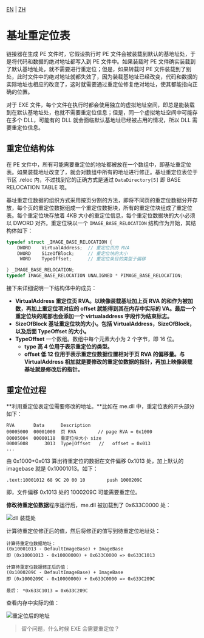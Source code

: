 [EN](./pe-relocation-table.md) | [ZH](./pe-relocation-table-zh.md)

# 基址重定位表

链接器在生成 PE 文件时，它假设执行时 PE 文件会被装载到默认的基地址处，于是将代码和数据的绝对地址都写入到 PE 文件中。如果装载时 PE 文件确实装载到了默认基地址处，就不需要进行重定位；但是，如果转载时 PE 文件装载到了别处，此时文件中的绝对地址就都失效了，因为装载基地址已经改变，代码和数据的实际地址也相应的改变了，这时就需要通过重定位修复绝对地址，使其都能指向正确的位置。

对于 EXE 文件，每个文件在执行时都会使用独立的虚拟地址空间，即总是能装载到在默认基地址处，也就不需要重定位信息；但是，同一个虚拟地址空间中可能存在多个 DLL，可能有的 DLL 就会面临默认基地址已经被占用的情况，所以 DLL 需要重定位信息。

## 重定位结构体

在 PE 文件中，所有可能需要重定位的地址都被放在一个数组中，即基址重定位表。如果装载地址改变了，就会对数组中所有的地址进行修正。基址重定位表位于节区 .reloc 内，不过找到它的正确方式是通过 `DataDirectory[5]` 即 BASE RELOCATION TABLE 项。

基址重定位数据的组织方式采用按页分割的方法，即将不同页的重定位数据分开存放，每个页的重定位数据组成一个重定位数据块，所有的重定位块组成了重定位表。每个重定位块存放着 4KB 大小的重定位信息，每个重定位数据块的大小必须以 DWORD 对齐。重定位块以一个 `IMAGE_BASE_RELOCATION` 结构作为开始，其结构体如下：

```c
typedef struct _IMAGE_BASE_RELOCATION {
    DWORD    VirtualAddress;  // 重定位页的 RVA
    DWORD    SizeOfBlock;     // 重定位块的大小
     WORD    TypeOffset;      // 重定位条目的类型于偏移

} _IMAGE_BASE_RELOCATION;
typedef IMAGE_BASE_RELOCATION UNALIGNED * PIMAGE_BASE_RELOCATION;
```

接下来详细说明一下结构体中的成员：

- **VirtualAddress 重定位页 RVA。以映像装载基址加上页 RVA 的和作为被加数，再加上重定位项对应的 offset 就能得到其在内存中实际的 VA。最后一个重定位块的尾部也会添加一个 virtualaddress 字段作为结束标志。**
- **SizeOfBlock 基址重定位块的大小。包括 VirtualAddress，SizeOfBlock，以及后面 TypeOffset 的大小。**
- **TypeOffset** 一个数组。数组中每个元素大小为 2 个字节，即 16 位。 
  - **type 高 4 位用于表示重定位的类型。**
  - **offset 低 12 位用于表示重定位数据位置相对于页 RVA 的偏移量。与 VirtualAddress 相加就是要修改的重定位数据的指针，再加上映像装载基址就是修改后的指针。**

## 重定位过程

**利用重定位表定位需要修改的地址。**比如在 me.dll 中，重定位表的开头部分如下：

```text
RVA       Data      Description
00005000  00001000  页 RVA        // page RVA = 0x1000
00005004  00000118  重定位块大小 size   
00005008      3013  Type|Offset   //   offset = 0x013
...
```

由 0x1000+0x013 算出待重定位的数据在文件偏移 0x1013 处，加上默认的 imagebase 就是 0x10001013。如下：

```x86asm
.text:10001012 68 9C 20 00 10        push 1000209C
```

即，文件偏移 0x1013 处的 1000209C 可能需要重定位。

**修改待重定位数据**程序运行后，me.dll 被加载到了 0x633C0000 处：

![dll 装载处](../figure/pe5-relocdll.png)

计算待重定位修正后的值，然后将修正的值写到待重定位地址处：

```
计算待重定位数据地址：
(0x10001013 - DefaultImageBase) + ImageBase 
即 (0x10001013 - 0x10000000) + 0x633C0000 => 0x633C1013

计算待重定位数据修正后的值：
(0x1000209C - DefaultImageBase) + ImageBase 
即 (0x1000209C - 0x10000000) + 0x633C0000 => 0x633C209C

最后： *0x633C1013 = 0x633C209C
```

查看内存中实际的值：

![重定位后的地址](../figure/pe5-relocdata.png)

> 留个问题，什么时候 EXE 会需要重定位？